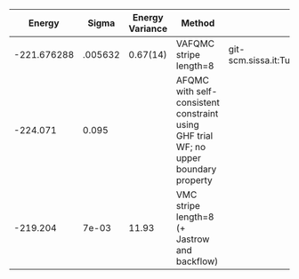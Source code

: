 |       Energy          |  Sigma          | Energy Variance  |  Method                                                          | Data repository                |
| ----------------------| ----------------| -----------------|------------------------------------------------------------------|------------------------------- |
|   -221.676288   |   .005632   |    0.67(14)   | VAFQMC stripe length=8 | git-scm.sissa.it:TurboLattice/HST_AAD/example/16x16/U8/stripel8doping1su8/b1.73n/pbc |
|   -224.071      |   0.095     |               |AFQMC with self-consistent constraint using GHF trial WF; no upper boundary property||
|  -219.204   |   7e-03     |   11.93    |VMC stripe length=8 (+ Jastrow and backflow) ||
